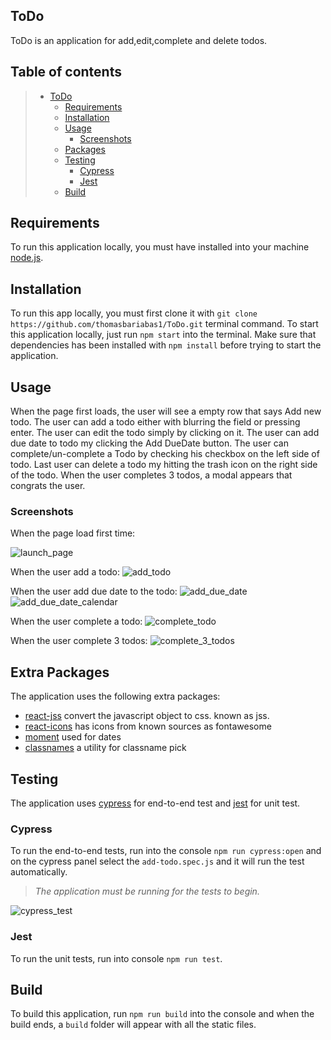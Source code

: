 ## ToDo

ToDo is an application for add,edit,complete and delete todos.


## Table of contents

> * [ToDo](#ToDo)
>   * [Requirements](#Requirements)
>   * [Installation](#installation)
>   * [Usage](#usage)
>     * [Screenshots](#screenshots)
>   * [Packages](#Extra-Packages)
>   * [Testing](#Testing)
>     * [Cypress](#Cypress)
>     * [Jest](#Jest)
>   * [Build](#build)
>    

## Requirements
To run this application locally, you must have installed into your machine [node.js](https://nodejs.org/en/).

## Installation
To run this app locally, you must first clone it with `git clone https://github.com/thomasbariabas1/ToDo.git` terminal command.
To start this application locally, just run `npm start` into the terminal.
Make sure that dependencies has been installed with `npm install` before trying to start the application.


## Usage
When the page first loads, the user will see a empty row that says Add new todo. The user can add a todo either with 
blurring the field or pressing enter. The user can edit the todo simply by clicking on it. The user can add due date to 
todo my clicking the Add DueDate button. The user can complete/un-complete a Todo by checking his checkbox on the left side of todo. 
Last user can delete a todo my hitting the trash icon on the right side of the todo. When the user completes 3 todos, 
a modal appears that congrats the user.

### Screenshots
When the page load first time:

![launch_page](./screenshots/launch_page.png)

When the user add a todo:
![add_todo](./screenshots/add_todo.png)

When the user add due date to the todo:
![add_due_date](./screenshots/add_due_date.png)
![add_due_date_calendar](./screenshots/add_due_date_calendar.png)

When the user complete a todo:
![complete_todo](./screenshots/complete_todo.png)

When the user complete 3 todos:
![complete_3_todos](./screenshots/complete_3_todos.png)


## Extra Packages
The application uses the following extra packages:
* [react-jss](https://cssinjs.org/react-jss/?v=v10.0.0-alpha.24)  convert the javascript object to css. known as jss.
* [react-icons](https://github.com/react-icons/react-icons#readme) has icons from known sources as fontawesome
* [moment](https://momentjs.com/) used for dates
* [classnames](https://github.com/JedWatson/classnames) a utility for classname pick

## Testing

The application uses [cypress](https://www.cypress.io/) for end-to-end test and [jest](https://jestjs.io/) for unit test.

### Cypress
To run the end-to-end tests, run into the console `npm run cypress:open` and on the cypress panel select the `add-todo.spec.js`
and it will run the test automatically. 
> *The application must be running for the tests to begin.*

![cypress_test](./screenshots/cypress_test.png)

### Jest
To run the unit tests, run into console `npm run test`.

## Build

To build this application, run `npm run build` into the console and when the build ends, a `build` folder will appear with all the 
static files.



